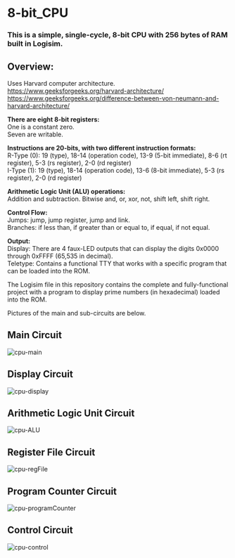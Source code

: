 # 8-bit_CPU
### This is a simple, single-cycle, 8-bit CPU with 256 bytes of RAM built in Logisim.

## Overview:<br>
Uses Harvard computer architecture.<br>
https://www.geeksforgeeks.org/harvard-architecture/<br>
https://www.geeksforgeeks.org/difference-between-von-neumann-and-harvard-architecture/<br>

<b>There are eight 8-bit registers:</b><br>
One is a constant zero.<br>
Seven are writable.<br>

<b>Instructions are 20-bits, with two different instruction formats:</b><br>
R-Type (0): 19 (type), 18-14 (operation code), 13-9 (5-bit immediate), 8-6 (rt register), 5-3 (rs register), 2-0 (rd register)<br>
I-Type (1): 19 (type), 18-14 (operation code), 13-6 (8-bit immediate), 5-3 (rs register), 2-0 (rd register)<br>

<b>Arithmetic Logic Unit (ALU) operations:</b><br>
Addition and subtraction. Bitwise and, or, xor, not, shift left, shift right.<br>

<b>Control Flow:</b><br>
Jumps: jump, jump register, jump and link.<br>
Branches: if less than, if greater than or equal to, if equal, if not equal.<br>

<b>Output:</b><br>
Display: There are 4 faux-LED outputs that can display the digits 0x0000 through 0xFFFF (65,535 in decimal).<br>
Teletype: Contains a functional TTY that works with a specific program that can be loaded into the ROM.<br>

The Logisim file in this repository contains the complete and fully-functional project with a program to display prime numbers (in hexadecimal) loaded into the ROM.<br>

Pictures of the main and sub-circuits are below.<br>

## Main Circuit
![cpu-main](https://user-images.githubusercontent.com/97967500/183528661-1ba10934-1b90-4174-b010-823f32e826ce.png)

## Display Circuit
![cpu-display](https://user-images.githubusercontent.com/97967500/183530020-bbf1220e-b0c8-4843-b36f-a610e0faf3b1.png)

## Arithmetic Logic Unit Circuit
![cpu-ALU](https://user-images.githubusercontent.com/97967500/183530075-7ec20816-0b31-4aa8-8668-58dc230cc4f0.png)

## Register File Circuit
![cpu-regFile](https://user-images.githubusercontent.com/97967500/183530085-48e12af9-31bc-4010-ab16-450b60a2febc.png)

## Program Counter Circuit
![cpu-programCounter](https://user-images.githubusercontent.com/97967500/183530332-a8374f60-4157-4160-a169-52ac0b1cb555.png)

## Control Circuit
![cpu-control](https://user-images.githubusercontent.com/97967500/183530117-aec396bf-a043-41dc-a2ca-6df93c71a458.png)
